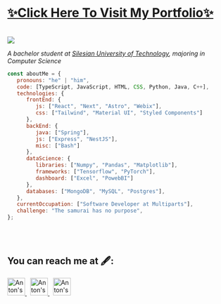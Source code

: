 <p>
      <h1>
          <a href="https://morozov-anton.vercel.app/">
         ✨Click Here To Visit My Portfolio✨  </a>
      </h1>
</p>

</br>

<img src="https://github.com/Yoha485/Yoha485/blob/main/base_image.png"/>

<p><em>A bachelor student at <a href="https://www.polsl.pl/en/">Silesian University of Technology</a>, majoring in Computer Science</br>
</em></p>


```javascript
const aboutMe = {
   pronouns: "he" | "him",
   code: [TypeScript, JavaScript, HTML, CSS, Python, Java, C++],
   technologies: {
      frontEnd: {
         js: ["React", "Next", "Astro", "Webix"],
         css: ["Tailwind", "Material UI", "Styled Components"]
      },
      backEnd: {
         java: ["Spring"],
         js: ["Express", "NestJS"],
         misc: ["Bash"]
      },
      dataScience: {
         libraries: ["Numpy", "Pandas", "Matplotlib"],
         frameworks: ["Tensorflow", "PyTorch"],
         dashboard: ["Excel", "PowebBI"]
      },
      databases: ["MongoDB", "MySQL", "Postgres"],
   },
   currentOccupation: ["Software Developer at Multiparts"],
   challenge: "The samurai has no purpose",
};
```
</br></br>

<h2>You can reach me at 🖋️:</h2>

<p>
  <a href="https://www.linkedin.com/in/anton-morozov-0aba38226/?locale=pl_PL">
    <img src="https://www.vectorlogo.zone/logos/linkedin/linkedin-icon.svg" alt="Anton's LinkedIn Profile" height="40" width="40">
  </a>
  &nbsp;
  
  <a href="https://t.me/wme_music">
    <img src="https://www.vectorlogo.zone/logos/telegram/telegram-tile.svg" alt="Anton's LinkedIn Profile" height="40" width="40"> 
  <a/>
  &nbsp;
     
  <a href="https://mail.google.com/mail/u/?authuser=antonmorozoff64@gmail.com">
    <img src="https://www.vectorlogo.zone/logos/gmail/gmail-tile.svg" alt="Anton's VK Profile" height="40" width="40"> 
  <a/>    
</p>

</br></br>
